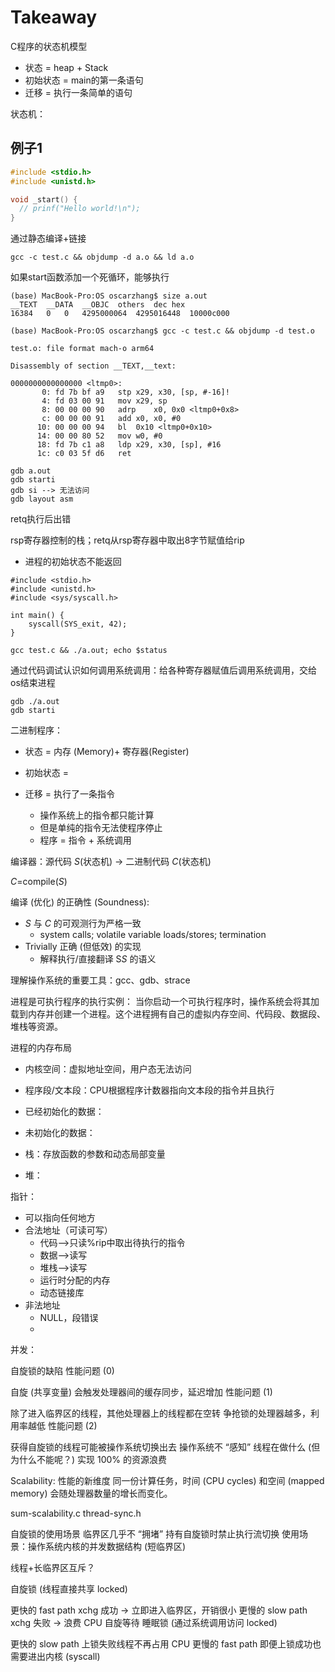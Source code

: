 # Takeaway

C程序的状态机模型

+ 状态 = heap + Stack
+ 初始状态 = main的第一条语句
+ 迁移 = 执行一条简单的语句

状态机：

## 例子1

```c
#include <stdio.h>
#include <unistd.h>

void _start() {
  // prinf("Hello world!\n");
}
```

通过静态编译+链接

```shell
gcc -c test.c && objdump -d a.o && ld a.o
```

如果start函数添加一个死循环，能够执行

```
(base) MacBook-Pro:OS oscarzhang$ size a.out
__TEXT	__DATA	__OBJC	others	dec	hex
16384	0	0	4295000064	4295016448	10000c000
```

```
(base) MacBook-Pro:OS oscarzhang$ gcc -c test.c && objdump -d test.o

test.o:	file format mach-o arm64

Disassembly of section __TEXT,__text:

0000000000000000 <ltmp0>:
       0: fd 7b bf a9  	stp	x29, x30, [sp, #-16]!
       4: fd 03 00 91  	mov	x29, sp
       8: 00 00 00 90  	adrp	x0, 0x0 <ltmp0+0x8>
       c: 00 00 00 91  	add	x0, x0, #0
      10: 00 00 00 94  	bl	0x10 <ltmp0+0x10>
      14: 00 00 80 52  	mov	w0, #0
      18: fd 7b c1 a8  	ldp	x29, x30, [sp], #16
      1c: c0 03 5f d6  	ret
```

```
gdb a.out
gdb starti 
gdb si --> 无法访问
gdb layout asm
```

retq执行后出错

rsp寄存器控制的栈；retq从rsp寄存器中取出8字节赋值给rip

+ 进程的初始状态不能返回



```
#include <stdio.h>
#include <unistd.h>
#include <sys/syscall.h>

int main() {
	syscall(SYS_exit, 42);
}
```

```
gcc test.c && ./a.out; echo $status
```

通过代码调试认识如何调用系统调用：给各种寄存器赋值后调用系统调用，交给os结束进程

```
gdb ./a.out
gdb starti

```





二进制程序：

+ 状态 = 内存 (Memory)+ 寄存器(Register)

+ 初始状态 = 

+ 迁移 = 执行了一条指令
  + 操作系统上的指令都只能计算
  + 但是单纯的指令无法使程序停止
  + 程序 = 指令 + 系统调用

编译器：源代码 $S$(状态机) → 二进制代码 $C$(状态机)

$C$=compile($S$)

编译 (优化) 的正确性 (Soundness):

- $S$ 与 $C$ 的可观测行为严格一致
  - system calls; volatile variable loads/stores; termination
- Trivially 正确 (但低效) 的实现
  - 解释执行/直接翻译 S*S* 的语义

理解操作系统的重要工具：gcc、gdb、strace


进程是可执行程序的执行实例：
当你启动一个可执行程序时，操作系统会将其加载到内存并创建一个进程。这个进程拥有自己的虚拟内存空间、代码段、数据段、堆栈等资源。



进程的内存布局

+ 内核空间：虚拟地址空间，用户态无法访问

+ 程序段/文本段：CPU根据程序计数器指向文本段的指令并且执行
+ 已经初始化的数据：
+ 未初始化的数据：
+ 栈：存放函数的参数和动态局部变量
+ 堆：



指针：

+ 可以指向任何地方
+ 合法地址（可读可写）
  + 代码-->只读%rip中取出待执行的指令
  + 数据-->读写
  + 堆栈-->读写
  + 运行时分配的内存
  + 动态链接库
+ 非法地址
  + NULL，段错误
  + 





并发：




自旋锁的缺陷
性能问题 (0)

自旋 (共享变量) 会触发处理器间的缓存同步，延迟增加
性能问题 (1)

除了进入临界区的线程，其他处理器上的线程都在空转
争抢锁的处理器越多，利用率越低
性能问题 (2)

获得自旋锁的线程可能被操作系统切换出去
操作系统不 “感知” 线程在做什么
(但为什么不能呢？)
实现 100% 的资源浪费

Scalability: 性能的新维度
同一份计算任务，时间 (CPU cycles) 和空间 (mapped memory) 会随处理器数量的增长而变化。



sum-scalability.c
thread-sync.h

自旋锁的使用场景
临界区几乎不 “拥堵”
持有自旋锁时禁止执行流切换
使用场景：操作系统内核的并发数据结构 (短临界区)

线程+长临界区互斥？


自旋锁 (线程直接共享 locked)

更快的 fast path
xchg 成功 → 立即进入临界区，开销很小
更慢的 slow path
xchg 失败 → 浪费 CPU 自旋等待
睡眠锁 (通过系统调用访问 locked)

更快的 slow path
上锁失败线程不再占用 CPU
更慢的 fast path
即便上锁成功也需要进出内核 (syscall)


